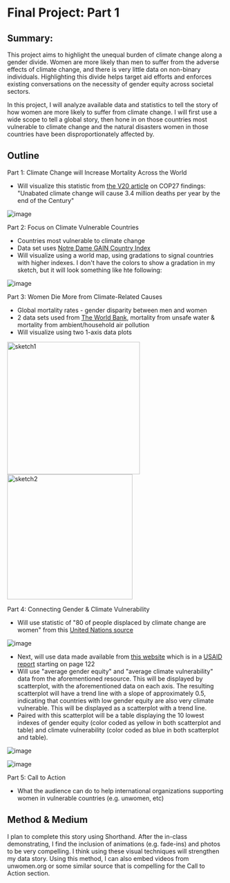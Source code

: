 # Final Project: Part 1

## Summary:

This project aims to highlight the unequal burden of climate change along a gender divide. Women are more likely than men to suffer from the adverse effects of climate change, and there is very little data on non-binary individuals. Highlighting this divide helps target aid efforts and enforces existing conversations on the necessity of gender equity across societal sectors.


In this project, I will analyze available data and statistics to tell the story of how women are more likely to suffer from climate change. I will first use a wide scope to tell a global story, then hone in on those countries most vulnerable to climate change and the natural disasters women in those countries have been disproportionately affected by.

## Outline

Part 1: Climate Change will Increase Mortality Across the World
  -  Will visualize this statistic from [the V20 article](https://www.v-20.org/new-health-data-shows-unabated-climate-change-will-cause-3.4-million-deaths-per-year-by-century-end#:~:text=The%20Health%20Data%20Explorer%20outlines,million%20deaths%20would%20be%20avoided.) on COP27 findings: "Unabated climate change will cause 3.4 million deaths per year by the end of the Century"

![image](https://user-images.githubusercontent.com/123282392/218606875-d5c048e1-95aa-4278-a59f-76a44f0cf2f1.png)


Part 2: Focus on Climate Vulnerable Countries
  -  Countries most vulnerable to climate change
  -  Data set uses [Notre Dame GAIN Country Index](https://gain.nd.edu/our-work/country-index/rankings/)
  -  Will visualize using a world map, using gradations to signal countries with higher indexes. I don't have the colors to show a gradation in my sketch, but it will look something like hte following:

![image](https://user-images.githubusercontent.com/123282392/218606639-a66d410c-2200-429d-a9f6-963213b19769.png)


Part 3: Women Die More from Climate-Related Causes
  -  Global mortality rates - gender disparity between men and women
  -  2 data sets used from [The World Bank](https://databank.worldbank.org/source/gender-statistics#), mortality from unsafe water & mortality from ambient/household air pollution
  -  Will visualize using two 1-axis data plots


<img width="307" alt="sketch1" src="https://user-images.githubusercontent.com/123282392/218598588-d0476275-04c8-415b-a44b-a597d6b6af74.PNG"><img width="290" alt="sketch2" src="https://user-images.githubusercontent.com/123282392/218598620-17dc8041-ad81-4f20-a528-201ce702e5c0.PNG">



Part 4: Connecting Gender & Climate Vulnerability
  -  Will use statistic of "80 of people displaced by climate change are women" from this [United Nations source](https://www.ohchr.org/en/stories/2022/07/climate-change-exacerbates-violence-against-women-and-girls#:~:text=Related&text=It%20is%20estimated%20that%2080,High%20Commissioner%20for%20Human%20Rights.)

![image](https://user-images.githubusercontent.com/123282392/218602418-6d1aa423-fc41-4672-a46b-231a5c255c52.png)


  -  Next, will use data made available from [this website](https://genderandenvironment.org/triple-nexus/) which is in a [USAID report](https://portals.iucn.org/union/sites/union/files/doc/iucn-agent-triple-nexus-research-report-final.pdf) starting on page 122
  -  Will use "average gender equity" and "average climate vulnerability" data from the aforementioned resource. This will be displayed by scatterplot, with the aforementioned data on each axis. The resulting scatterplot will have a trend line with a slope of approximately 0.5, indicating that countries with low gender equity are also very climate vulnerable. This will be displayed as a scatterplot with a trend line.
  -  Paired with this scatterplot will be a table displaying the 10 lowest indexes of gender equity (color coded as yellow in both scatterplot and table) and climate vulnerability (color coded as blue in both scatterplot and table).


![image](https://user-images.githubusercontent.com/123282392/218600670-2cf023c7-3413-4e29-93ee-aceeda3fdc99.png)

![image](https://user-images.githubusercontent.com/123282392/218601395-7e835af7-bcc4-4796-b522-f2efb20cd8b1.png)


Part 5: Call to Action
  -  What the audience can do to help international organizations supporting women in vulnerable countries (e.g. unwomen, etc)


## Method & Medium

I plan to complete this story using Shorthand. After the in-class demonstrating, I find the inclusion of animations (e.g. fade-ins) and photos to be very compelling. I think using these visual techniques will strengthen my data story. Using this method, I can also embed videos from unwomen.org or some similar source that is compelling for the Call to Action section.
